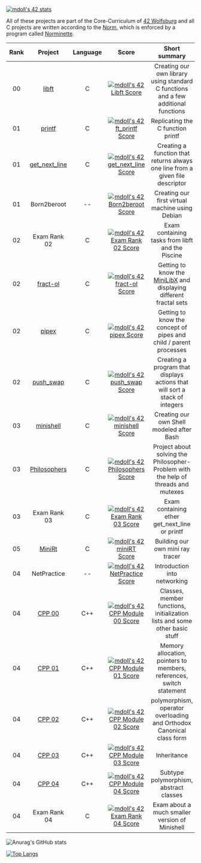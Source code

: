[![mdoll's 42 stats](https://badge42.vercel.app/api/v2/clcm1oigm00110fmeb8uvag2t/stats?cursusId=21&coalitionId=355)](https://github.com/JaeSeoKim/badge42)

All of these projects are part of the Core-Curriculum of [42 Wolfsburg](https://42wolfsburg.de/) and all C projects are written according to the [Norm](https://github.com/42School/norminette/blob/master/pdf/en.norm.pdf), which is enforced by a program called [Norminette](https://github.com/42School/norminette).

|  Rank  | Project | Language | Score | Short summary |
|:------:|:-------:|:----:|:-----:|:-------------:|
| 00 | [libft](https://github.com/mdoll02/libft) | C | [![mdoll's 42 Libft Score](https://badge42.vercel.app/api/v2/clcm1oigm00110fmeb8uvag2t/project/2911796)](https://github.com/JaeSeoKim/badge42) | Creating our own library using standard C functions and a few additional functions |
| 01 | [printf](https://github.com/mdoll02/printf) | C | [![mdoll's 42 ft_printf Score](https://badge42.vercel.app/api/v2/clcm1oigm00110fmeb8uvag2t/project/2923993)](https://github.com/JaeSeoKim/badge42) | Replicating the C function printf |
| 01 | [get_next_line](https://github.com/mdoll02/get_next_line) | C | [![mdoll's 42 get_next_line Score](https://badge42.vercel.app/api/v2/clcm1oigm00110fmeb8uvag2t/project/2923738)](https://github.com/JaeSeoKim/badge42) | Creating a function that returns always one line from a given file descriptor |
| 01 | Born2beroot | -- | [![mdoll's 42 Born2beroot Score](https://badge42.vercel.app/api/v2/clcm1oigm00110fmeb8uvag2t/project/2923729)](https://github.com/JaeSeoKim/badge42) | Creating our first virtual machine using Debian |
| 02 | Exam Rank 02 | C | [![mdoll's 42 Exam Rank 02 Score](https://badge42.vercel.app/api/v2/clcm1oigm00110fmeb8uvag2t/project/2931649)](https://github.com/JaeSeoKim/badge42) | Exam containing tasks from libft and the Piscine |
| 02 | [fract-ol](https://github.com/mdoll02/fract-ol) | C | [![mdoll's 42 fract-ol Score](https://badge42.vercel.app/api/v2/clcm1oigm00110fmeb8uvag2t/project/2931648)](https://github.com/JaeSeoKim/badge42) | Getting to know the [MiniLibX](https://harm-smits.github.io/42docs/libs/minilibx) and displaying different fractal sets |
| 02 | [pipex](https://github.com/mdoll02/pipex)| C | [![mdoll's 42 pipex Score](https://badge42.vercel.app/api/v2/clcm1oigm00110fmeb8uvag2t/project/2956876)](https://github.com/JaeSeoKim/badge42) | Getting to know the concept of pipes and child / parent processes |
| 02 | [push_swap](https://github.com/mdoll02/push_swap) | C | [![mdoll's 42 push_swap Score](https://badge42.vercel.app/api/v2/clcm1oigm00110fmeb8uvag2t/project/2932540)](https://github.com/JaeSeoKim/badge42) | Creating a program that displays actions that will sort a stack of integers |
| 03 | [minishell](https://github.com/mdoll02/minishell)| C | [![mdoll's 42 minishell Score](https://badge42.vercel.app/api/v2/clcm1oigm00110fmeb8uvag2t/project/3023646)](https://github.com/JaeSeoKim/badge42) | Creating our own Shell modeled after Bash |
| 03 | [Philosophers](https://github.com/mdoll02/philosophers) | C | [![mdoll's 42 Philosophers Score](https://badge42.vercel.app/api/v2/clcm1oigm00110fmeb8uvag2t/project/3054991)](https://github.com/JaeSeoKim/badge42) | Project about solving the Philosopher-Problem with the help of threads and mutexes |
| 03 | Exam Rank 03 | C | [![mdoll's 42 Exam Rank 03 Score](https://badge42.vercel.app/api/v2/clcm1oigm00110fmeb8uvag2t/project/3061755)](https://github.com/JaeSeoKim/badge42) | Exam containing ether get_next_line or printf |
| 05 | [MiniRt](https://github.com/mdoll02/minirt) | C | [![mdoll's 42 miniRT Score](https://badge42.vercel.app/api/v2/clcm1oigm00110fmeb8uvag2t/project/3080054)](https://github.com/JaeSeoKim/badge42) | Building our own mini ray tracer |
| 04 | NetPractice | -- | [![mdoll's 42 NetPractice Score](https://badge42.vercel.app/api/v2/clcm1oigm00110fmeb8uvag2t/project/3109056)](https://github.com/JaeSeoKim/badge42) | Introduction into networking |
| 04 | [CPP 00](https://github.com/mdoll02/cpp-00) | C++ | [![mdoll's 42 CPP Module 00 Score](https://badge42.vercel.app/api/v2/clcm1oigm00110fmeb8uvag2t/project/3142350)](https://github.com/JaeSeoKim/badge42) | Classes, member functions, initialization lists and some other basic stuff |
| 04 | [CPP 01](https://github.com/mdoll02/cpp-01) | C++ | [![mdoll's 42 CPP Module 01 Score](https://badge42.vercel.app/api/v2/clcm1oigm00110fmeb8uvag2t/project/3169798)](https://github.com/JaeSeoKim/badge42) | Memory allocation, pointers to members, references, switch statement |
| 04 | [CPP 02](https://github.com/mdoll02/cpp-02) | C++ | [![mdoll's 42 CPP Module 02 Score](https://badge42.vercel.app/api/v2/clcm1oigm00110fmeb8uvag2t/project/3192270)](https://github.com/JaeSeoKim/badge42) | polymorphism, operator overloading and Orthodox Canonical class form |
| 04 | [CPP 03](https://github.com/mdoll02/cpp-03) | C++ | [![mdoll's 42 CPP Module 03 Score](https://badge42.vercel.app/api/v2/clcm1oigm00110fmeb8uvag2t/project/3202394)](https://github.com/JaeSeoKim/badge42) | Inheritance |
| 04 | [CPP 04](https://github.com/mdoll02/cpp-04) | C++ | [![mdoll's 42 CPP Module 04 Score](https://badge42.vercel.app/api/v2/clcm1oigm00110fmeb8uvag2t/project/3208754)](https://github.com/JaeSeoKim/badge42) | Subtype polymorphism, abstract classes |
| 04 | Exam Rank 04 | C | [![mdoll's 42 Exam Rank 04 Score](https://badge42.vercel.app/api/v2/clcm1oigm00110fmeb8uvag2t/project/3173889)](https://github.com/JaeSeoKim/badge42) | Exam about a much smaller version of Minishell |

![Anurag's GitHub stats](https://github-readme-stats.vercel.app/api?username=mdoll02&show_icons=true&theme=vue-dark)

[![Top Langs](https://github-readme-stats.vercel.app/api/top-langs/?username=mdoll02)](https://github.com/anuraghazra/github-readme-stats)

<!--
**mdoll02/mdoll02** is a ✨ _special_ ✨ repository because its `README.md` (this file) appears on your GitHub profile.

Here are some ideas to get you started:

- 🔭 I’m currently working on ...
- 🌱 I’m currently learning ...
- 👯 I’m looking to collaborate on ...
- 🤔 I’m looking for help with ...
- 💬 Ask me about ...
- 📫 How to reach me: ...
- 😄 Pronouns: ...
- ⚡ Fun fact: ...
-->
